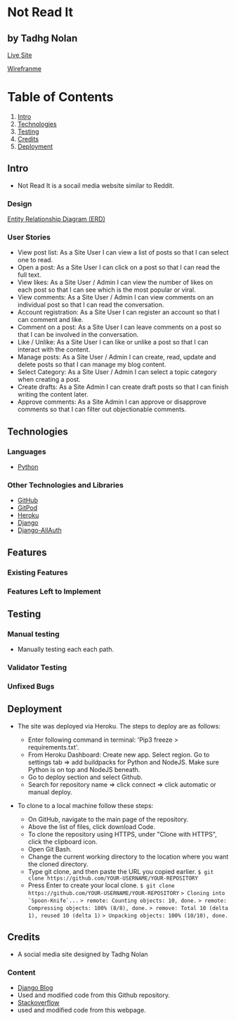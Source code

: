 # Not Read It
## by Tadhg Nolan

[Live Site](https://not-read-it.herokuapp.com/)

[Wirefranme](static/not-read-it_wireframe.pdf)
# Table of Contents
1. [Intro](#intro)
2. [Technologies](#technologies)
3. [Testing](#testing)
4. [Credits](#credits)
5. [Deployment](deployment)

## Intro

 - Not Read It is a socail media website similar to Reddit.  

### Design

[Entity Relationship Diagram (ERD)](static/pp4_erd.drawio.png)

### User Stories

- View post list: As a Site User I can view a list of posts so that I can select one to read.
- Open a post: As a Site User I can click on a post so that I can read the full text.
- View likes: As a Site User / Admin I can view the number of likes on each post so that I can see which is the most popular or viral.
- View comments: As a Site User / Admin I can view comments on an individual post so that I can read the conversation.
- Account registration: As a Site User I can register an account so that I can comment and like.
- Comment on a post: As a Site User I can leave comments on a post so that I can be involved in the conversation.
- Like / Unlike: As a Site User I can like or unlike a post so that I can interact with the content.
- Manage posts: As a Site User / Admin I can create, read, update and delete posts so that I can manage my blog content.
- Select Category: As a Site User / Admin I can select a topic category when creating a post.
- Create drafts: As a Site Admin I can create draft posts so that I can finish writing the content later.
- Approve comments: As a Site Admin I can approve or disapprove comments so that I can filter out objectionable comments.

## Technologies

### Languages

- [Python](https://www.python.org/about/)

### Other Technologies and Libraries 

- [GitHub](https://github.com/)
- [GitPod](https://www.gitpod.io/about/)
- [Heroku](https://heroku.com)
- [Django](https://www.djangoproject.com/)
- [Django-AllAuth](https://django-allauth.readthedocs.io/en/latest/)
## Features 

### Existing Features

### Features Left to Implement

## Testing

### Manual testing

- Manually testing each each path.  										

### Validator Testing 

### Unfixed Bugs


## Deployment 

- The site was deployed via Heroku. The steps to deploy are as follows: 
  
  -  Enter following command in terminal: 'Pip3 freeze > requirements.txt'.
  - From Heroku Dashboard: Create new app. Select region. Go to settings tab => add buildpacks for Python and NodeJS. Make sure Python is on top and NodeJS beneath.
  - Go to deploy section and select Github.
  - Search for repository name => click connect => click automatic or manual deploy.
  
- To clone to a local machine follow these steps:
  
  - On GitHub, navigate to the main page of the repository.
  - Above the list of files, click download Code.
  - To clone the repository using HTTPS, under "Clone with HTTPS", click the clipboard icon.
  - Open Git Bash.
  - Change the current working directory to the location where you want the cloned directory.
  - Type git clone, and then paste the URL you copied earlier.
    `$ git clone https://github.com/YOUR-USERNAME/YOUR-REPOSITORY`
  - Press Enter to create your local clone. 
  	`$ git clone https://github.com/YOUR-USERNAME/YOUR-REPOSITORY`
    ``> Cloning into `Spoon-Knife`...``
    `> remote: Counting objects: 10, done.`
    `> remote: Compressing objects: 100% (8/8), done.`
    `> remove: Total 10 (delta 1), reused 10 (delta 1)`
    `> Unpacking objects: 100% (10/10), done.`
   
   

## Credits 

 - A social media site designed by Tadhg Nolan
 
### Content 

- [Django Blog](https://github.com/Code-Institute-Solutions/Django3blog/tree/master/12_final_deployment)
- Used  and modified code from this Github repository.
- [Stackoverflow](https://stackoverflow.com/questions/6045021/django-forms-getting-a-select-box-from-a-different-model)
- used and modified code from this webpage.